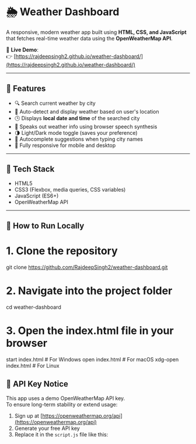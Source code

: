 # 🌦️ Weather Dashboard

A responsive, modern weather app built using **HTML, CSS, and JavaScript** that fetches real-time weather data using the **OpenWeatherMap API**.

🔗 **Live Demo**:  
👉 [https://rajdeepsingh2.github.io/weather-dashboard/](https://rajdeepsingh2.github.io/weather-dashboard/)

---

## 📌 Features

- 🔍 Search current weather by city
- 📍 Auto-detect and display weather based on user's location
- 🕒 Displays **local date and time** of the searched city
- 🎤 Speaks out weather info using browser speech synthesis
- 🌗 Light/Dark mode toggle (saves your preference)
- 🧠 Autocomplete suggestions when typing city names
- 📱 Fully responsive for mobile and desktop

---

## 🧪 Tech Stack

- HTML5
- CSS3 (Flexbox, media queries, CSS variables)
- JavaScript (ES6+)
- OpenWeatherMap API

---
## 🚀 How to Run Locally

# 1. Clone the repository
git clone https://github.com/RajdeepSingh2/weather-dashboard.git

# 2. Navigate into the project folder
cd weather-dashboard

# 3. Open the index.html file in your browser
start index.html  # For Windows
open index.html   # For macOS
xdg-open index.html  # For Linux


## 🔐 API Key Notice

This app uses a demo OpenWeatherMap API key.  
To ensure long-term stability or extend usage:

1. Sign up at [https://openweathermap.org/api](https://openweathermap.org/api)
2. Generate your free API key
3. Replace it in the `script.js` file like this:



